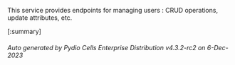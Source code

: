 






This service provides endpoints for managing users : CRUD operations, update attributes, etc.

[:summary]

###### Auto generated by Pydio Cells Enterprise Distribution v4.3.2-rc2 on 6-Dec-2023
